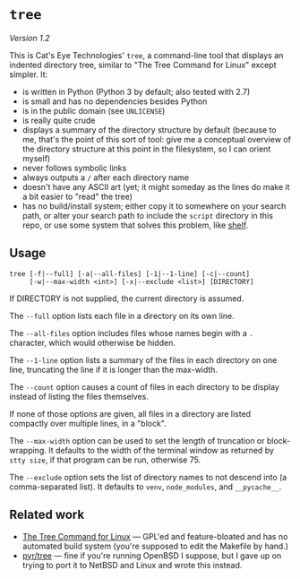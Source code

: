 `tree`
======

_Version 1.2_

This is Cat's Eye Technologies' `tree`, a command-line tool that displays an
indented directory tree, similar to "The Tree Command for Linux" except simpler.
It:

*   is written in Python (Python 3 by default; also tested with 2.7)
*   is small and has no dependencies besides Python
*   is in the public domain (see `UNLICENSE`)
*   is really quite crude
*   displays a summary of the directory structure by default (because to
    me, that's the point of this sort of tool: give me a conceptual overview of
    the directory structure at this point in the filesystem, so I can orient
    myself)
*   never follows symbolic links
*   always outputs a `/` after each directory name
*   doesn't have any ASCII art (yet; it might someday as the lines do make
    it a bit easier to "read" the tree)
*   has no build/install system; either copy it to somewhere on your
    search path, or alter your search path to include the `script` directory
    in this repo, or use some system that solves this problem, like
    [shelf](http://catseye.tc/node/shelf).

Usage
-----

    tree [-f|--full] [-a|--all-files] [-1|--1-line] [-c|--count]
         [-w|--max-width <int>] [-x|--exclude <list>] [DIRECTORY]

If DIRECTORY is not supplied, the current directory is assumed.

The `--full` option lists each file in a directory on its own line.

The `--all-files` option includes files whose names begin with a
`.` character, which would otherwise be hidden.

The `--1-line` option lists a summary of the files in each directory
on one line, truncating the line if it is longer than the max-width.

The `--count` option causes a count of files in each directory to
be display instead of listing the files themselves.

If none of those options are given, all files in a directory are
listed compactly over multiple lines, in a "block".

The `--max-width` option can be used to set the length of truncation
or block-wrapping.  It defaults to the width of the terminal window
as returned by `stty size`, if that program can be run, otherwise 75.

The `--exclude` option sets the list of directory names to not descend
into (a comma-separated list).  It defaults to `venv`, `node_modules`,
and `__pycache__`.

Related work
------------

*   [The Tree Command for Linux](http://mama.indstate.edu/users/ice/tree/) —
    GPL'ed and feature-bloated and has no automated build system (you're
    supposed to edit the Makefile by hand.)
*   [pyr/tree](https://github.com/pyr/tree) — fine if you're running OpenBSD
    I suppose, but I gave up on trying to port it to NetBSD and Linux and
    wrote this instead.
